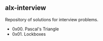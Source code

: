 ## alx-interview
Repository of solutions for interview problems.

- 0x00. Pascal's Triangle
- 0x01. Lockboxes
